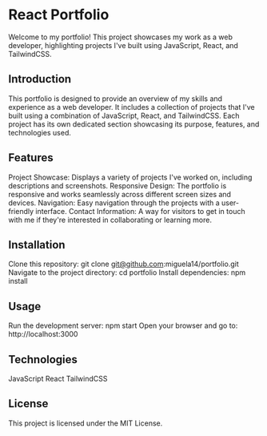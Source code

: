 # React Portfolio
Welcome to my portfolio! This project showcases my work as a web developer, highlighting projects I've built using JavaScript, React, and TailwindCSS.

## Introduction

This portfolio is designed to provide an overview of my skills and experience as a web developer. It includes a collection of projects that I've built using a combination of JavaScript, React, and TailwindCSS. Each project has its own dedicated section showcasing its purpose, features, and technologies used.

## Features

Project Showcase: Displays a variety of projects I've worked on, including descriptions and screenshots.
Responsive Design: The portfolio is responsive and works seamlessly across different screen sizes and devices.
Navigation: Easy navigation through the projects with a user-friendly interface.
Contact Information: A way for visitors to get in touch with me if they're interested in collaborating or learning more.

## Installation

Clone this repository: git clone git@github.com:miguela14/portfolio.git
Navigate to the project directory: cd portfolio
Install dependencies: npm install

## Usage

Run the development server: npm start
Open your browser and go to: http://localhost:3000

## Technologies

JavaScript
React
TailwindCSS

## License
This project is licensed under the MIT License.